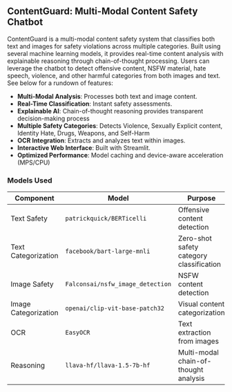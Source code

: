 ## ContentGuard: Multi-Modal Content Safety Chatbot

ContentGuard is a multi-modal content safety system that classifies both text and images for safety violations across multiple categories. Built using several machine learning models, it provides real-time content analysis with explainable reasoning through chain-of-thought processing. Users can leverage the chatbot to detect offensive content, NSFW material, hate speech, violence, and other harmful categories from both images and text. See below for a rundown of features:

- **Multi-Modal Analysis**: Processes both text and image content.
- **Real-Time Classification**: Instant safety assessments.
- **Explainable AI**: Chain-of-thought reasoning provides transparent decision-making process
- **Multiple Safety Categories**: Detects Violence, Sexually Explicit content, Identity Hate, Drugs, Weapons, and Self-Harm
- **OCR Integration**: Extracts and analyzes text within images.
- **Interactive Web Interface**: Built with Streamlit.
- **Optimized Performance**: Model caching and device-aware acceleration (MPS/CPU)

### Models Used

| Component | Model | Purpose |
|-----------|-------|---------|
| Text Safety | `patrickquick/BERTicelli` | Offensive content detection |
| Text Categorization | `facebook/bart-large-mnli` | Zero-shot safety category classification |
| Image Safety | `Falconsai/nsfw_image_detection` | NSFW content detection |
| Image Categorization | `openai/clip-vit-base-patch32` | Visual content categorization |
| OCR | `EasyOCR` | Text extraction from images |
| Reasoning | `llava-hf/llava-1.5-7b-hf` | Multi-modal chain-of-thought analysis |
